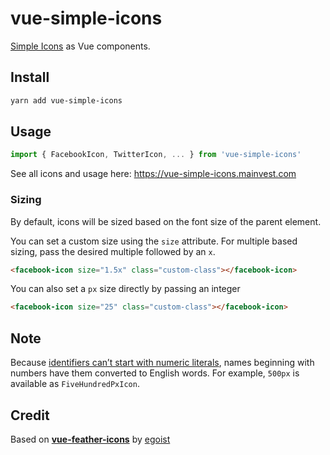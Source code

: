 # vue-simple-icons

[Simple Icons](https://simpleicons.org/) as Vue components.

## Install

```bash
yarn add vue-simple-icons
```

## Usage

```js
import { FacebookIcon, TwitterIcon, ... } from 'vue-simple-icons'
```

See all icons and usage here: https://vue-simple-icons.mainvest.com

### Sizing

By default, icons will be sized based on the font size of the parent element.

You can set a custom size using the `size` attribute.
For multiple based sizing, pass the desired multiple followed by an `x`.

```html
<facebook-icon size="1.5x" class="custom-class"></facebook-icon>
```

You can also set a `px` size directly by passing an integer

```html
<facebook-icon size="25" class="custom-class"></facebook-icon>
```

## Note
Because [identifiers can’t start with numeric literals](https://developer.mozilla.org/en-US/docs/Web/JavaScript/Reference/Errors/Identifier_after_number), names beginning with numbers have them converted to English words. For example, `500px` is available as `FiveHundredPxIcon`.

## Credit

Based on [**vue-feather-icons**](https://github.com/egoist/vue-feather-icons) by [egoist](https://github.com/egoist)
